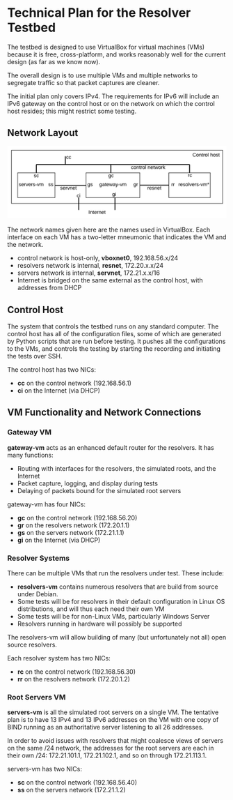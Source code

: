 # Technical Plan for the Resolver Testbed

The testbed is designed to use VirtualBox for virtual machines (VMs) because it is free, cross-platform, and works
reasonably well for the current design (as far as we know now).

The overall design is to use multiple VMs and multiple networks to segregate traffic so that packet captures are cleaner.

The initial plan only covers IPv4. The requirements for IPv6 will include an IPv6 gateway on the control host or
on the network on which the control host resides; this might restrict some testing.

## Network Layout

<img src="testbed-layout.png" width=700px>

The network names given here are the names used in VirtualBox.
Each interface on each VM has a two-letter mneumonic that indicates the VM and the network.

 * control network is host-only, **vboxnet0**, 192.168.56.x/24
 * resolvers network is internal, **resnet**, 172.20.x.x/24
 * servers network is internal, **servnet**, 172.21.x.x/16
 * Internet is bridged on the same external as the control host, with addresses from DHCP
 
## Control Host

The system that controls the testbed runs on any standard computer.
The control host has all of the configuration files, some of which are generated by Python scripts that are run before testing.
It pushes all the configurations to the VMs, and controls the testing by starting the recording and initiating the
tests over SSH.

The control host has two NICs:

 * **cc** on the control network (192.168.56.1)
 * **ci** on the Internet (via DHCP)

## VM Functionality and Network Connections

### Gateway VM

**gateway-vm** acts as an enhanced default router for the resolvers.
It has many functions:

 * Routing with interfaces for the resolvers, the simulated roots, and the Internet
 * Packet capture, logging, and display during tests
 * Delaying of packets bound for the simulated root servers
 
gateway-vm has four NICs:
 
 * **gc** on the control network (192.168.56.20)
 * **gr** on the resolvers network (172.20.1.1)
 * **gs** on the servers network (172.21.1.1)
 * **gi** on the Internet (via DHCP)
 
### Resolver Systems

There can be multiple VMs that run the resolvers under test.
These include:

 * **resolvers-vm** contains numerous resolvers that are build
 from source under Debian.
 * Some tests will be for resolvers in their default configuration
 in Linux OS distributions, and will thus each need their own VM
 * Some tests will be for non-Linux VMs, particularly Windows Server
 * Resolvers running in hardware will possibly be supported

The resolvers-vm will allow building of many (but unfortunately not all) open source
resolvers.

Each resolver system has two NICs:

 * **rc** on the control network (192.168.56.30)
 * **rr** on the resolvers network (172.20.1.2)

### Root Servers VM

**servers-vm** is all the simulated root servers on a single VM.
The tentative plan is to have 13 IPv4 and 13 IPv6 addresses on the VM
with one copy of BIND running as an authoritative server listening to
all 26 addresses.

In order to avoid issues with resolvers that might coalesce views of servers
on the same /24 network, the addresses for the root servers are each in their own
/24: 172.21.101.1, 172.21.102.1, and so on through 172.21.113.1.

servers-vm has two NICs:

 * **sc** on the control network (192.168.56.40)
 * **ss** on the servers network (172.21.1.2)

